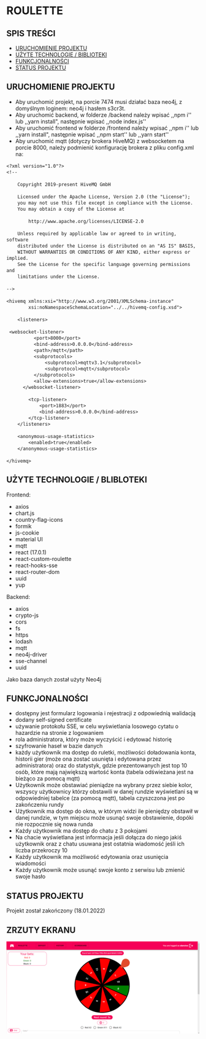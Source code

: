 # ROULETTE

## SPIS TREŚCI

- [URUCHOMIENIE PROJEKTU](#uruchomienie-projektu)
- [UŻYTE TECHNOLOGIE / BIBLIOTEKI](#użyte-technologie-/-biblioteki)
- [FUNKCJONALNOŚCI](#funkcjonalności)
- [STATUS PROJEKTU](#status-projektu)

## URUCHOMIENIE PROJEKTU

- Aby uruchomić projekt, na porcie 7474 musi działać baza neo4j, z domyślnym loginem: neo4j i hasłem s3cr3t.
- Aby uruchomić backend, w folderze /backend należy wpisać ,,npm i'' lub ,,yarn install", następnie wpisać ,,node index.js''
- Aby uruchomić frontend w folderze /frontend należy wpisać ,,npm i'' lub ,,yarn install", następnie wpisać ,,npm start'' lub ,,yarn start''
- Aby uruchomić mqtt (dotyczy brokera HiveMQ) z websocketem na porcie 8000, należy podmienić konfigurację brokera z pliku config.xml na:

```
<?xml version="1.0"?>
<!--

    Copyright 2019-present HiveMQ GmbH

    Licensed under the Apache License, Version 2.0 (the "License");
    you may not use this file except in compliance with the License.
    You may obtain a copy of the License at

        http://www.apache.org/licenses/LICENSE-2.0

    Unless required by applicable law or agreed to in writing, software
    distributed under the License is distributed on an "AS IS" BASIS,
    WITHOUT WARRANTIES OR CONDITIONS OF ANY KIND, either express or implied.
    See the License for the specific language governing permissions and
    limitations under the License.

-->

<hivemq xmlns:xsi="http://www.w3.org/2001/XMLSchema-instance"
        xsi:noNamespaceSchemaLocation="../../hivemq-config.xsd">

    <listeners>

 <websocket-listener>
          <port>8000</port>
          <bind-address>0.0.0.0</bind-address>
          <path>/mqtt</path>
          <subprotocols>
              <subprotocol>mqttv3.1</subprotocol>
              <subprotocol>mqtt</subprotocol>
          </subprotocols>
          <allow-extensions>true</allow-extensions>
      </websocket-listener>

        <tcp-listener>
            <port>1883</port>
            <bind-address>0.0.0.0</bind-address>
        </tcp-listener>
    </listeners>

    <anonymous-usage-statistics>
        <enabled>true</enabled>
    </anonymous-usage-statistics>

</hivemq>
```

## UŻYTE TECHNOLOGIE / BLIBLOTEKI

Frontend:

- axios
- chart.js
- country-flag-icons
- formik
- js-cookie
- material UI
- mqtt
- react (17.0.1)
- react-custom-roulette
- react-hooks-sse
- react-router-dom
- uuid
- yup

Backend:

- axios
- crypto-js
- cors
- fs
- https
- lodash
- mqtt
- neo4j-driver
- sse-channel
- uuid

Jako baza danych został użyty Neo4j

## FUNKCJONALNOŚCI

- dostępny jest formularz logowania i rejestracji z odpowiednią walidacją
- dodany self-signed certificate
- używanie protokołu SSE, w celu wyświetlania losowego cytatu o hazardzie na stronie z logowaniem
- rola administratora, który może wyczyścić i edytować historię
- szyfrowanie haseł w bazie danych
- każdy użytkownik ma dostęp do ruletki, możliwości doładowania konta, historii gier (może ona zostać usunięta i edytowana przez administratora) oraz do statystyk, gdzie prezentowanych jest top 10 osób, które mają największą wartość konta (tabela odświeżana jest na bieżąco za pomocą mqtt)
- Użytkownik może obstawiać pieniądze na wybrany przez siebie kolor, wszyscy użytkownicy którzy obstawili w danej rundzie wyświetlani są w odpowiedniej tabelce (za pomocą mqtt), tabela czyszczona jest po zakończeniu rundy
- Użytkownik ma dostęp do okna, w którym widzi ile pieniędzy obstawił w danej rundzie, w tym miejscu może usunąć swoje obstawienie, dopóki nie rozpocznie się nowa runda
- Każdy użytkownik ma dostęp do chatu z 3 pokojami
- Na chacie wyświetlana jest informacja jeśli dołącza do niego jakiś użytkownik oraz z chatu usuwana jest ostatnia wiadomość jeśli ich liczba przekroczy 10
- Każdy użytkownik ma możliwość edytowania oraz usunięcia wiadomości
- Każdy użytkownik może usunąć swoje konto z serwisu lub zmienić swoje hasło

## STATUS PROJEKTU

Projekt został zakończony (18.01.2022)

## ZRZUTY EKRANU

<img src="./jpg/Zrzut ekranu 2022-02-27 024651.png"/>
